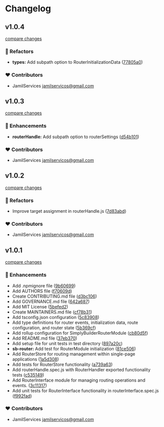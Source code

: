 # Changelog


## v1.0.4

[compare changes](https://github.com/SimplyBuilder/sb-module-router/compare/v1.0.3...v1.0.4)

### 💅 Refactors

- **types:** Add subpath option to RouterInitializationData ([77805a0](https://github.com/SimplyBuilder/sb-module-router/commit/77805a0))

### ❤️ Contributors

- JamilServices <jamilservicos@gmail.com>

## v1.0.3

[compare changes](https://github.com/SimplyBuilder/sb-module-router/compare/v1.0.2...v1.0.3)

### 🚀 Enhancements

- **routerHandle:** Add subpath option to routerSettings ([d54b101](https://github.com/SimplyBuilder/sb-module-router/commit/d54b101))

### ❤️ Contributors

- JamilServices <jamilservicos@gmail.com>

## v1.0.2

[compare changes](https://github.com/SimplyBuilder/sb-module-router/compare/v1.0.1...v1.0.2)

### 💅 Refactors

- Improve target assignment in routerHandle.js ([7d83abd](https://github.com/SimplyBuilder/sb-module-router/commit/7d83abd))

### ❤️ Contributors

- JamilServices <jamilservicos@gmail.com>

## v1.0.1

[compare changes](https://github.com/SimplyBuilder/sb-module-router/compare/empty...v1.0.1)

### 🚀 Enhancements

- Add .npmignore file ([9b60699](https://github.com/SimplyBuilder/sb-module-router/commit/9b60699))
- Add AUTHORS file ([f70609d](https://github.com/SimplyBuilder/sb-module-router/commit/f70609d))
- Create CONTRIBUTING.md file ([d3bc106](https://github.com/SimplyBuilder/sb-module-router/commit/d3bc106))
- Add GOVERNANCE.md file ([642a687](https://github.com/SimplyBuilder/sb-module-router/commit/642a687))
- Add MIT License ([5befed2](https://github.com/SimplyBuilder/sb-module-router/commit/5befed2))
- Create MAINTAINERS.md file ([cf78b31](https://github.com/SimplyBuilder/sb-module-router/commit/cf78b31))
- Add tsconfig.json configuration ([5c83908](https://github.com/SimplyBuilder/sb-module-router/commit/5c83908))
- Add type definitions for router events, initialization data, route configuration, and router state ([5b369cf](https://github.com/SimplyBuilder/sb-module-router/commit/5b369cf))
- Add rollup configuration for SimplyBuilderRouterModule ([cb80d5f](https://github.com/SimplyBuilder/sb-module-router/commit/cb80d5f))
- Add README.md file ([37eb370](https://github.com/SimplyBuilder/sb-module-router/commit/37eb370))
- Add setup file for unit tests in test directory ([897a20c](https://github.com/SimplyBuilder/sb-module-router/commit/897a20c))
- **sb-router:** Add test for RouterModule initialization ([81ce506](https://github.com/SimplyBuilder/sb-module-router/commit/81ce506))
- Add RouterStore for routing management within single-page applications ([1a5d308](https://github.com/SimplyBuilder/sb-module-router/commit/1a5d308))
- Add tests for RouterStore functionality ([a739a63](https://github.com/SimplyBuilder/sb-module-router/commit/a739a63))
- Add routerHandle.spec.js with RouterHandler exported functionality tests ([c535149](https://github.com/SimplyBuilder/sb-module-router/commit/c535149))
- Add RouterInterface module for managing routing operations and events. ([3c11317](https://github.com/SimplyBuilder/sb-module-router/commit/3c11317))
- Add unit tests for RouterInterface functionality in routerInterface.spec.js ([f992fad](https://github.com/SimplyBuilder/sb-module-router/commit/f992fad))

### ❤️ Contributors

- JamilServices <jamilservicos@gmail.com>

